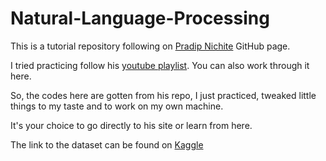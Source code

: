 # Natural-Language-Processing

This is a tutorial repository following on [Pradip Nichite](https://github.com/PradipNichite/Youtube-Tutorials) GitHub page. 

I tried practicing follow his [youtube playlist](https://www.youtube.com/playlist?list=PLAMHV77MSKJ4Z4OXqao1gRdfQK7VQYAXb). You can also work through it here. 

So, the codes here are gotten from his repo, I just practiced, tweaked little things to my taste and to work on my own machine. 

It's your choice to go directly to his site or learn from here.

The link to the dataset can be found on [Kaggle](https://www.kaggle.com/competitions/jigsaw-toxic-comment-classification-challenge?rvi=1)
